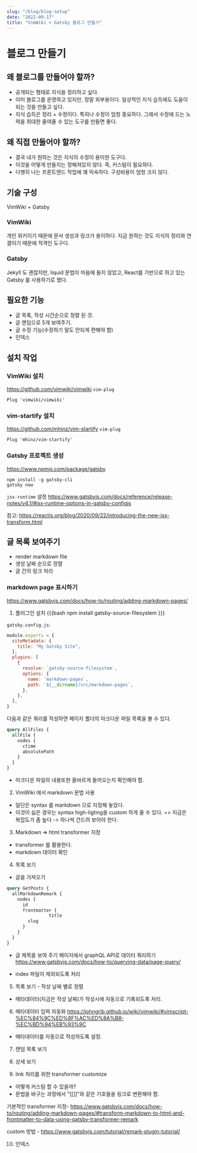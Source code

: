 ```yaml
---
slug: "/blog/blog-setup"
date: "2022-09-17"
title: "VimWiki + Gatsby 블로그 만들기"
---
```


# 블로그 만들기 

## 왜 블로그를 만들어야 할까?
* 공개되는 형태로 지식을 정리하고 싶다.
* 이미 블로그를 운영하고 있지만, 정말 외부용이다. 일상적인 지식 습득에도 도움이 되는 것을 만들고 싶다.
* 지식 습득은 정리 + 수정이다. 특히나 수정이 엄청 중요하다. 그래서 수정에 드는 노력을 최대한 줄여줄 수 있는 도구를 만들면 좋다.

## 왜 직접 만들어야 할까?
* 결국 내가 원하는 것은 지식의 수정이 용이한 도구다.
* 이것을 어떻게 만들지는 정해져있지 않다. 즉, 커스텀이 필요하다.
* 다행히 나는 프론트엔드 작업에 꽤 익숙하다. 구성비용이 엄청 크지 않다. 

## 기술 구성
VimWiki + Gatsby

### VimWiki

개인 위키이기 때문에 문서 생성과 링크가 용이하다. 
지금 원하는 것도 지식의 정리와 연결이기 때문에 적격인 도구다.

### Gatsby
Jekyll 도 괜찮지만, 
liquid 문법이 마음에 들지 않았고,
React를 기반으로 하고 있는 Gatsby 를 사용하기로 했다.

## 필요한 기능
* 글 목록, 작성 시간순으로 정렬 된 것. 
* 글 랜덤으로 5개 보여주기.
* 글 수정 기능(수정하기 말도 안되게 편해야 함)
* 인덱스

## 설치 작업
### VimWiki 설치
https://github.com/vimwiki/vimwiki
`vim-plug`
```
Plug 'vimwiki/vimwiki'
```

### vim-startify 설치
https://github.com/mhinz/vim-startify
`vim-plug`
```
Plug 'mhinz/vim-startify'
```

### Gatsby 프로젝트 생성 
https://www.npmjs.com/package/gatsby
```
npm install -g gatsby-cli
gatsby new
```

`jsx-runtime` 설정
https://www.gatsbyjs.com/docs/reference/release-notes/v4.1/#jsx-runtime-options-in-gatsby-configjs

참고:
https://reactjs.org/blog/2020/09/22/introducing-the-new-jsx-transform.html

## 글 목록 보여주기
- render markdown file
- 생성 날짜 순으로 정렬
- 글 간의 링크 처리

### markdown page 표시하기
https://www.gatsbyjs.com/docs/how-to/routing/adding-markdown-pages/

1. 플러그인 설치
{{{bash
npm install gatsby-source-filesystem
}}}

`gatsby.config.js`:
```javascript
module.exports = {
  siteMetadata: {
    title: "My Gatsby Site",
  },
  plugins: [
    {
      resolve: `gatsby-source-filesystem`,
      options: {
        name: `markdown-pages`,
        path: `${__dirname}/src/markdown-pages`,
      },
    },
  ],
}
```

다음과 같은 쿼리를 작성하면 페이지 폴더의 마크다운 파일 목록을 볼 수 있다.

```graphql
query AllFiles {
  allFile {
    nodes {
      ctime
      absolutePath
    }
  }
}
```

- 마크다운 파일의 내용또한 올바르게 들어오는지 확인해야 함. 

2. VimWiki 에서 markdown 문법 사용
- 일단은 syntax 를 markdown 으로 지정해 놓았다. 
- 이것이 싫은 경우는 syntax high-ligting을 custom 하게 줄 수 있다. 
	=> 지금은 복잡도가 좀 높다 -> 하나씩 건드려 보아야 한다. 

3. Markdown => html transformer 지정
- transformer 를 활용한다. 
- markdown 데이터 확인

4. 목록 보기
- 글을 가져오기
```graphql
query GetPosts {
  allMarkdownRemark {
    nodes {
      id
      frontmatter {
				title
        slug
      }
    }
  }
}
```
- 글 제목을 보여 주기
페이지에서 graphQL API로 데이터 쿼리하기
https://www.gatsbyjs.com/docs/how-to/querying-data/page-query/

- index 파일이 제외되도록 처리

5. 목록 보기 - 작성 날짜 별로 정렬
- 메타데이터(지금은 작성 날짜)가 작성시에 자동으로 기록되도록 처리.

6. 메타데이터 입력 자동화
https://johngrib.github.io/wiki/vimwiki/#vimscript-%EC%84%9C%ED%8F%AC%ED%8A%B8-%EC%BD%94%EB%93%9C
- 메타데이터를 자동으로 작성하도록 설정.

7. 랜덤 목록 보기

8. 상세 보기

9. link 처리를 위한 transformer customize
- 어떻게 커스텀 할 수 있을까?
- 문법을 바구는 과정에서 "\[\[\]\]"와 같은 기호들을 링크로 변환해야 함.

기본적인 transformer 지정- https://www.gatsbyjs.com/docs/how-to/routing/adding-markdown-pages/#transform-markdown-to-html-and-frontmatter-to-data-using-gatsby-transformer-remark

custom 방법 - 
https://www.gatsbyjs.com/tutorial/remark-plugin-tutorial/

10. 인덱스
